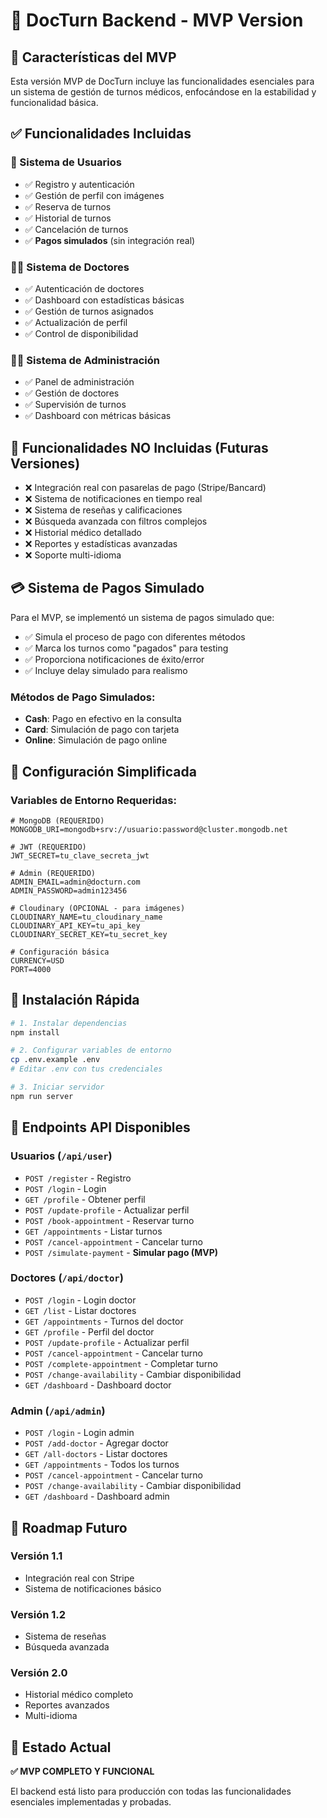 # 🏥 DocTurn Backend - MVP Version

## 🎯 Características del MVP

Esta versión MVP de DocTurn incluye las funcionalidades esenciales para un sistema de gestión de turnos médicos, enfocándose en la estabilidad y funcionalidad básica.

## ✅ Funcionalidades Incluidas

### 👤 Sistema de Usuarios
- ✅ Registro y autenticación
- ✅ Gestión de perfil con imágenes
- ✅ Reserva de turnos
- ✅ Historial de turnos
- ✅ Cancelación de turnos
- ✅ **Pagos simulados** (sin integración real)

### 👨‍⚕️ Sistema de Doctores
- ✅ Autenticación de doctores
- ✅ Dashboard con estadísticas básicas
- ✅ Gestión de turnos asignados
- ✅ Actualización de perfil
- ✅ Control de disponibilidad

### 👨‍💼 Sistema de Administración
- ✅ Panel de administración
- ✅ Gestión de doctores
- ✅ Supervisión de turnos
- ✅ Dashboard con métricas básicas

## 🚫 Funcionalidades NO Incluidas (Futuras Versiones)

- ❌ Integración real con pasarelas de pago (Stripe/Bancard)
- ❌ Sistema de notificaciones en tiempo real
- ❌ Sistema de reseñas y calificaciones
- ❌ Búsqueda avanzada con filtros complejos
- ❌ Historial médico detallado
- ❌ Reportes y estadísticas avanzadas
- ❌ Soporte multi-idioma

## 💳 Sistema de Pagos Simulado

Para el MVP, se implementó un sistema de pagos simulado que:

- ✅ Simula el proceso de pago con diferentes métodos
- ✅ Marca los turnos como "pagados" para testing
- ✅ Proporciona notificaciones de éxito/error
- ✅ Incluye delay simulado para realismo

### Métodos de Pago Simulados:
- **Cash**: Pago en efectivo en la consulta
- **Card**: Simulación de pago con tarjeta
- **Online**: Simulación de pago online

## 🔧 Configuración Simplificada

### Variables de Entorno Requeridas:
```env
# MongoDB (REQUERIDO)
MONGODB_URI=mongodb+srv://usuario:password@cluster.mongodb.net

# JWT (REQUERIDO)
JWT_SECRET=tu_clave_secreta_jwt

# Admin (REQUERIDO)
ADMIN_EMAIL=admin@docturn.com
ADMIN_PASSWORD=admin123456

# Cloudinary (OPCIONAL - para imágenes)
CLOUDINARY_NAME=tu_cloudinary_name
CLOUDINARY_API_KEY=tu_api_key
CLOUDINARY_SECRET_KEY=tu_secret_key

# Configuración básica
CURRENCY=USD
PORT=4000
```

## 🚀 Instalación Rápida

```bash
# 1. Instalar dependencias
npm install

# 2. Configurar variables de entorno
cp .env.example .env
# Editar .env con tus credenciales

# 3. Iniciar servidor
npm run server
```

## 📡 Endpoints API Disponibles

### Usuarios (`/api/user`)
- `POST /register` - Registro
- `POST /login` - Login
- `GET /profile` - Obtener perfil
- `POST /update-profile` - Actualizar perfil
- `POST /book-appointment` - Reservar turno
- `GET /appointments` - Listar turnos
- `POST /cancel-appointment` - Cancelar turno
- `POST /simulate-payment` - **Simular pago (MVP)**

### Doctores (`/api/doctor`)
- `POST /login` - Login doctor
- `GET /list` - Listar doctores
- `GET /appointments` - Turnos del doctor
- `GET /profile` - Perfil del doctor
- `POST /update-profile` - Actualizar perfil
- `POST /cancel-appointment` - Cancelar turno
- `POST /complete-appointment` - Completar turno
- `POST /change-availability` - Cambiar disponibilidad
- `GET /dashboard` - Dashboard doctor

### Admin (`/api/admin`)
- `POST /login` - Login admin
- `POST /add-doctor` - Agregar doctor
- `GET /all-doctors` - Listar doctores
- `GET /appointments` - Todos los turnos
- `POST /cancel-appointment` - Cancelar turno
- `POST /change-availability` - Cambiar disponibilidad
- `GET /dashboard` - Dashboard admin

## 🔄 Roadmap Futuro

### Versión 1.1
- Integración real con Stripe
- Sistema de notificaciones básico

### Versión 1.2
- Sistema de reseñas
- Búsqueda avanzada

### Versión 2.0
- Historial médico completo
- Reportes avanzados
- Multi-idioma

## 🎉 Estado Actual

**✅ MVP COMPLETO Y FUNCIONAL**

El backend está listo para producción con todas las funcionalidades esenciales implementadas y probadas.